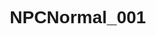 # NPCNormal_001
<html lang="zh-CN">
<head>
    <meta charset="UTF-8">
    <meta name="viewport" content="width=device-width, initial-scale=1.0">
    <title>修仙炼丹交互系统 - 勤勉型炼丹师</title>
    <link rel="stylesheet" href="https://cdnjs.cloudflare.com/ajax/libs/font-awesome/6.4.0/css/all.min.css">
    <style>
        * {
            margin: 0;
            padding: 0;
            box-sizing: border-box;
            font-family: 'Microsoft YaHei', 'SimHei', sans-serif;
        }
        
        body {
            background: linear-gradient(135deg, #1a1f25 0%, #0c0e13 100%);
            color: #e0d6c2;
            min-height: 100vh;
            overflow-x: hidden;
            position: relative;
        }
        
        body::before {
            content: "";
            position: absolute;
            top: 0;
            left: 0;
            width: 100%;
            height: 100%;
            background: url('data:image/svg+xml;utf8,<svg xmlns="http://www.w3.org/2000/svg" width="100" height="100" viewBox="0 0 100 100"><rect width="100" height="100" fill="none" stroke="%233a3f45" stroke-width="0.5"/></svg>');
            opacity: 0.1;
            z-index: -1;
        }
        
        .container {
            max-width: 1200px;
            margin: 0 auto;
            padding: 20px;
        }
        
        header {
            text-align: center;
            padding: 30px 0;
            border-bottom: 1px solid #3a3f45;
            margin-bottom: 30px;
            position: relative;
        }
        
        header h1 {
            font-size: 3rem;
            background: linear-gradient(to right, #d4af37, #ffd700, #d4af37);
            -webkit-background-clip: text;
            -webkit-text-fill-color: transparent;
            text-shadow: 0 0 10px rgba(212, 175, 55, 0.3);
            margin-bottom: 10px;
            letter-spacing: 3px;
        }
        
        header p {
            font-size: 1.2rem;
            color: #a9a194;
            max-width: 800px;
            margin: 0 auto;
            line-height: 1.6;
        }
        
        .alchemist-types {
            display: grid;
            grid-template-columns: repeat(auto-fit, minmax(280px, 1fr));
            gap: 25px;
            margin-bottom: 40px;
        }
        
        .alchemist-card {
            background: linear-gradient(145deg, #232830, #1a1f25);
            border-radius: 15px;
            overflow: hidden;
            box-shadow: 0 10px 30px rgba(0, 0, 0, 0.5);
            transition: transform 0.3s ease, box-shadow 0.3s ease;
            border: 1px solid #3a3f45;
            position: relative;
            cursor: pointer;
            opacity: 0.6;
        }
        
        .alchemist-card.active {
            opacity: 1;
            transform: translateY(-5px);
            box-shadow: 0 15px 35px rgba(212, 175, 55, 0.3);
            border-color: #d4af37;
        }
        
        .card-header {
            padding: 20px;
            background: linear-gradient(90deg, #2c313a, #232830);
            text-align: center;
            border-bottom: 1px solid #3a3f45;
        }
        
        .card-header h3 {
            font-size: 1.5rem;
            color: #ffd700;
            margin-bottom: 5px;
        }
        
        .card-header .type-icon {
            font-size: 2.5rem;
            margin-bottom: 15px;
            color: #d4af37;
        }
        
        .card-body {
            padding: 20px;
        }
        
        .traits {
            display: flex;
            flex-wrap: wrap;
            gap: 10px;
            margin-bottom: 15px;
        }
        
        .trait {
            background: rgba(212, 175, 55, 0.15);
            padding: 5px 12px;
            border-radius: 20px;
            font-size: 0.9rem;
            color: #d4af37;
            border: 1px solid rgba(212, 175, 55, 0.3);
        }
        
        .card-body p {
            color: #b8b0a0;
            line-height: 1.6;
            margin-bottom: 20px;
        }
        
        .interaction-panel {
            background: linear-gradient(145deg, #1e2329, #171b21);
            border-radius: 15px;
            padding: 30px;
            box-shadow: 0 10px 30px rgba(0, 0, 0, 0.6);
            border: 1px solid #3a3f45;
            margin-bottom: 30px;
            min-height: 400px;
            position: relative;
            overflow: hidden;
        }
        
        .panel-header {
            display: flex;
            justify-content: space-between;
            align-items: center;
            margin-bottom: 25px;
            padding-bottom: 15px;
            border-bottom: 1px solid #3a3f45;
        }
        
        .panel-header h2 {
            font-size: 1.8rem;
            color: #ffd700;
        }
        
        .interaction-type {
            display: flex;
            gap: 15px;
            margin-bottom: 25px;
        }
        
        .type-btn {
            flex: 1;
            padding: 15px;
            background: linear-gradient(145deg, #2c313a, #232830);
            border: 1px solid #3a3f45;
            border-radius: 10px;
            color: #b8b0a0;
            font-size: 1.1rem;
            cursor: pointer;
            transition: all 0.3s ease;
            text-align: center;
        }
        
        .type-btn:hover, .type-btn.active {
            background: linear-gradient(145deg, #3a2e1a, #2d2415);
            border-color: #d4af37;
            color: #ffd700;
            box-shadow: 0 0 15px rgba(212, 175, 55, 0.3);
        }
        
        .dialogue-box {
            background: rgba(26, 31, 37, 0.8);
            border: 1px solid #3a3f45;
            border-radius: 12px;
            padding: 25px;
            margin-bottom: 25px;
            min-height: 150px;
            position: relative;
        }
        
        .npc-dialogue {
            font-size: 1.2rem;
            line-height: 1.7;
            color: #e0d6c2;
            margin-bottom: 20px;
        }
        
        .dialogue-character {
            position: absolute;
            bottom: -20px;
            right: 20px;
            font-size: 0.9rem;
            color: #d4af37;
            background: #1a1f25;
            padding: 5px 15px;
            border-radius: 15px;
            border: 1px solid #3a3f45;
        }
        
        .options-container {
            display: grid;
            grid-template-columns: repeat(auto-fit, minmax(300px, 1fr));
            gap: 15px;
            margin-bottom: 25px;
        }
        
        .option-btn {
            background: linear-gradient(145deg, #2c313a, #232830);
            border: 1px solid #3a3f45;
            border-radius: 10px;
            padding: 18px;
            color: #b8b0a0;
            font-size: 1.1rem;
            cursor: pointer;
            transition: all 0.3s ease;
            text-align: center;
            display: flex;
            align-items: center;
            justify-content: center;
            gap: 10px;
        }
        
        .option-btn:hover {
            background: linear-gradient(145deg, #3a2e1a, #2d2415);
            border-color: #d4af37;
            color: #ffd700;
            transform: translateY(-3px);
            box-shadow: 0 5px 15px rgba(0, 0, 0, 0.3);
        }
        
        .result-panel {
            background: rgba(40, 30, 15, 0.3);
            border: 1px solid #d4af37;
            border-radius: 12px;
            padding: 25px;
            margin-top: 25px;
            display: none;
        }
        
        .result-title {
            color: #ffd700;
            font-size: 1.5rem;
            margin-bottom: 15px;
            text-align: center;
        }
        
        .result-content {
            font-size: 1.1rem;
            line-height: 1.7;
            margin-bottom: 20px;
        }
        
        .rewards {
            display: flex;
            justify-content: center;
            gap: 20px;
            flex-wrap: wrap;
        }
        
        .reward-item {
            background: rgba(212, 175, 55, 0.15);
            border: 1px solid rgba(212, 175, 55, 0.3);
            border-radius: 10px;
            padding: 15px;
            text-align: center;
            min-width: 120px;
        }
        
        .reward-value {
            font-size: 1.3rem;
            color: #ffd700;
            font-weight: bold;
            margin-top: 5px;
        }
        
        .action-buttons {
            display: flex;
            justify-content: center;
            gap: 15px;
            margin-top: 25px;
            flex-wrap: wrap;
        }
        
        .action-btn {
            padding: 12px 30px;
            border-radius: 30px;
            font-size: 1.1rem;
            cursor: pointer;
            transition: all 0.3s ease;
            border: none;
            font-weight: bold;
        }
        
        .primary-btn {
            background: linear-gradient(145deg, #d4af37, #b8972e);
            color: #1a1f25;
        }
        
        .secondary-btn {
            background: transparent;
            border: 1px solid #d4af37;
            color: #d4af37;
        }
        
        .tertiary-btn {
            background: linear-gradient(145deg, #8c2a2a, #6d1f1f);
            color: #ffd700;
        }
        
        .action-btn:hover {
            transform: translateY(-3px);
            box-shadow: 0 5px 15px rgba(212, 175, 55, 0.4);
        }
        
        .minigame-container {
            background: rgba(26, 31, 37, 0.8);
            border: 1px solid #3a3f45;
            border-radius: 12px;
            padding: 25px;
            margin: 25px 0;
            text-align: center;
            display: none;
        }
        
        .minigame-title {
            color: #ffd700;
            margin-bottom: 20px;
        }
        
        .minigame-controls {
            display: flex;
            justify-content: center;
            gap: 15px;
            flex-wrap: wrap;
        }
        
        .control-btn {
            width: 80px;
            height: 80px;
            border-radius: 50%;
            background: linear-gradient(145deg, #2c313a, #232830);
            border: 2px solid #3a3f45;
            color: #b8b0a0;
            font-size: 1.5rem;
            cursor: pointer;
            display: flex;
            align-items: center;
            justify-content: center;
            transition: all 0.2s ease;
        }
        
        .control-btn:hover {
            border-color: #d4af37;
            color: #ffd700;
            transform: scale(1.1);
        }
        
        .timer {
            font-size: 1.3rem;
            color: #ffd700;
            margin: 15px 0;
            font-family: monospace;
        }
        
        .flame-effect {
            width: 100%;
            height: 100px;
            background: linear-gradient(to top, rgba(26, 31, 37, 0.8), transparent), 
                        url('data:image/svg+xml;utf8,<svg xmlns="http://www.w3.org/2000/svg" viewBox="0 0 100 100"><path d="M20,80 Q40,20 50,50 T80,80" fill="none" stroke="%23d4af37" stroke-width="2"/></svg>');
            background-size: 100% 100%;
            margin: 20px 0;
            opacity: 0.7;
        }
        
        .teaching-game {
            display: flex;
            flex-direction: column;
            align-items: center;
            gap: 20px;
        }
        
        .cauldron {
            width: 200px;
            height: 200px;
            background: linear-gradient(145deg, #3a2e1a, #2d2415);
            border-radius: 50% 50% 30% 30%;
            position: relative;
            border: 3px solid #d4af37;
            overflow: hidden;
        }
        
        .flame-indicator {
            position: absolute;
            bottom: 0;
            left: 0;
            width: 100%;
            height: 50%;
            background: linear-gradient(to top, #ff6b6b, #ffd700);
            border-radius: 50% 50% 0 0;
            transition: height 0.5s ease;
        }
        
        .instruction {
            font-size: 1.2rem;
            color: #ffd700;
            margin: 15px 0;
            text-align: center;
            min-height: 60px;
        }
        
        .status-bar {
            width: 100%;
            height: 15px;
            background: #2c313a;
            border-radius: 10px;
            overflow: hidden;
            border: 1px solid #3a3f45;
            margin-top: 10px;
        }
        
        .stability-fill {
            height: 100%;
            background: linear-gradient(90deg, #ff6b6b, #ffd700, #4caf50);
            width: 70%;
            transition: width 0.5s ease;
        }
        
        .stability-labels {
            display: flex;
            justify-content: space-between;
            width: 100%;
            color: #b8b0a0;
            font-size: 0.9rem;
            margin-top: 5px;
        }
        
        .teaching-controls {
            display: flex;
            gap: 15px;
        }
        
        .teaching-btn {
            padding: 12px 20px;
            border-radius: 8px;
            background: linear-gradient(145deg, #2c313a, #232830);
            border: 1px solid #3a3f45;
            color: #b8b0a0;
            cursor: pointer;
            transition: all 0.3s ease;
        }
        
        .teaching-btn:hover {
            background: linear-gradient(145deg, #3a2e1a, #2d2415);
            border-color: #d4af37;
            color: #ffd700;
        }
        
        .analysis-panel {
            background: rgba(26, 31, 37, 0.8);
            border: 1px solid #3a3f45;
            border-radius: 12px;
            padding: 20px;
            margin-top: 20px;
            display: none;
        }
        
        .analysis-title {
            color: #ffd700;
            text-align: center;
            margin-bottom: 15px;
        }
        
        .analysis-content {
            font-size: 1rem;
            line-height: 1.6;
        }
        
        .analysis-point {
            margin-bottom: 10px;
            padding-left: 20px;
            position: relative;
        }
        
        .analysis-point::before {
            content: "•";
            position: absolute;
            left: 5px;
            color: #d4af37;
        }
        
        .steal-options {
            display: flex;
            flex-direction: column;
            gap: 15px;
            margin-top: 20px;
        }
        
        .steal-option {
            padding: 15px;
            background: rgba(40, 30, 15, 0.5);
            border-radius: 10px;
            border: 1px solid #3a3f45;
            cursor: pointer;
            transition: all 0.3s ease;
            display: flex;
            align-items: center;
            gap: 10px;
        }
        
        .steal-option:hover {
            background: rgba(60, 45, 20, 0.7);
            border-color: #d4af37;
            transform: translateY(-3px);
        }
        
        .steal-option i {
            font-size: 1.5rem;
            color: #d4af37;
        }
        
        /* 弹窗样式 */
        .modal {
            display: none;
            position: fixed;
            z-index: 1000;
            left: 0;
            top: 0;
            width: 100%;
            height: 100%;
            overflow: auto;
            background-color: rgba(0,0,0,0.8);
        }
        
        .modal-content {
            background: linear-gradient(145deg, #232830, #1a1f25);
            margin: 5% auto;
            padding: 30px;
            border: 1px solid #3a3f45;
            border-radius: 15px;
            width: 80%;
            max-width: 800px;
            color: #e0d6c2;
            position: relative;
            box-shadow: 0 10px 30px rgba(0,0,0,0.5);
        }
        
        .close {
            color: #d4af37;
            position: absolute;
            top: 15px;
            right: 25px;
            font-size: 35px;
            font-weight: bold;
            cursor: pointer;
        }
        
        .close:hover {
            color: #ffd700;
        }
        
        .modal-title {
            text-align: center;
            margin-bottom: 20px;
            color: #ffd700;
            font-size: 1.8rem;
        }
        
        .process-section {
            margin-bottom: 25px;
            padding: 15px;
            background: rgba(30, 35, 40, 0.5);
            border-radius: 10px;
            border: 1px solid #3a3f45;
        }
        
        .process-section h3 {
            color: #d4af37;
            margin-bottom: 15px;
            padding-bottom: 10px;
            border-bottom: 1px solid #3a3f45;
        }
        
        .process-point {
            margin-bottom: 12px;
            padding-left: 20px;
            position: relative;
        }
        
        .process-point::before {
            content: "•";
            position: absolute;
            left: 5px;
            color: #d4af37;
        }
        
        .process-subpoint {
            margin-left: 20px;
            margin-top: 8px;
            color: #b8b0a0;
        }
        
        .feature-icon {
            display: inline-block;
            width: 30px;
            height: 30px;
            background: rgba(212, 175, 55, 0.2);
            border-radius: 50%;
            text-align: center;
            line-height: 30px;
            margin-right: 10px;
            color: #d4af37;
        }
        
        .success-effect {
            position: absolute;
            top: 0;
            left: 0;
            width: 100%;
            height: 100%;
            background: radial-gradient(circle, rgba(212, 175, 55, 0.3) 0%, transparent 70%);
            animation: glow 1.5s ease-in-out;
            z-index: 10;
            pointer-events: none;
        }
        
        @keyframes glow {
            0% { opacity: 0; transform: scale(0.5); }
            50% { opacity: 1; transform: scale(1.2); }
            100% { opacity: 0; transform: scale(1.5); }
        }
        
        .failure-effect {
            position: absolute;
            top: 0;
            left: 0;
            width: 100%;
            height: 100%;
            background: radial-gradient(circle, rgba(255, 0, 0, 0.3) 0%, transparent 70%);
            animation: shake 0.5s ease-in-out;
            z-index: 10;
            pointer-events: none;
        }
        
        @keyframes shake {
            0%, 100% { transform: translateX(0); }
            10%, 30%, 50%, 70%, 90% { transform: translateX(-10px); }
            20%, 40%, 60%, 80% { transform: translateX(10px); }
        }
        
        @media (max-width: 768px) {
            .alchemist-types {
                grid-template-columns: 1fr;
            }
            
            .options-container {
                grid-template-columns: 1fr;
            }
            
            header h1 {
                font-size: 2.2rem;
            }
            
            .interaction-type {
                flex-direction: column;
            }
            
            .action-buttons {
                flex-direction: column;
            }
            
            .modal-content {
                width: 95%;
                padding: 15px;
            }
            
            .control-btn {
                width: 60px;
                height: 60px;
                font-size: 1.2rem;
            }
        }
    </style>
</head>
<body>
    <div class="container">
        <header>
            <h1><i class="fas fa-fire-alt"></i> 修仙炼丹交互系统</h1>
            <p>与勤勉型炼丹师王铁柱深入互动，在炼丹之道上留下你的传奇</p>
        </header>
        
        <div class="alchemist-types">
            <div class="alchemist-card active" data-type="diligent">
                <div class="card-header">
                    <div class="type-icon"><i class="fas fa-hammer"></i></div>
                    <h3>勤勉型炼丹师</h3>
                    <p>废寝忘食追求丹道极致</p>
                </div>
                <div class="card-body">
                    <div class="traits">
                        <span class="trait">追求完美</span>
                        <span class="trait">勤奋刻苦</span>
                        <span class="trait">虚心求教</span>
                    </div>
                    <p>炉火旁日夜钻研的炼丹痴人，常因过于专注导致丹炉失控。他们的丹炉普通但维护用心，磨损的痕迹诉说着无数次的尝试。</p>
                </div>
            </div>
            
            <div class="alchemist-card" data-type="merchant">
                <div class="card-header">
                    <div class="type-icon"><i class="fas fa-coins"></i></div>
                    <h3>商人型炼丹师</h3>
                    <p>利益至上精于算计</p>
                </div>
                <div class="card-body">
                    <div class="traits">
                        <span class="trait">精打细算</span>
                        <span class="trait">花言巧语</span>
                        <span class="trait">利益至上</span>
                    </div>
                    <p>花哨丹炉上贴着促销符文的生意人，炼丹只是谋利手段。他们深谙人心，总能用各种方式让顾客掏出灵石。</p>
                </div>
            </div>
            
            <div class="alchemist-card" data-type="expert">
                <div class="card-header">
                    <div class="type-icon"><i class="fas fa-user-graduate"></i></div>
                    <h3>专家型炼丹师</h3>
                    <p>丹道大师技艺超群</p>
                </div>
                <div class="card-body">
                    <div class="traits">
                        <span class="trait">技艺精湛</span>
                        <span class="trait">知识渊博</span>
                        <span class="trait">严格自律</span>
                    </div>
                    <p>丹炉配备教学投影功能的大师，对丹道有近乎偏执的追求。他们容不得半点差错，但欣赏真正有天赋的后辈。</p>
                </div>
            </div>
            
            <div class="alchemist-card" data-type="novice">
                <div class="card-header">
                    <div class="type-icon"><i class="fas fa-seedling"></i></div>
                    <h3>初学者炼丹师</h3>
                    <p>初涉丹道小心翼翼</p>
                </div>
                <div class="card-body">
                    <div class="traits">
                        <span class="trait">谨慎小心</span>
                        <span class="trait">缺乏自信</span>
                        <span class="trait">求知若渴</span>
                    </div>
                    <p>在角落偷偷练习的炼丹新手，常因紧张导致炸炉。他们需要耐心指导，一旦获得信任会成为你最忠实的追随者。</p>
                </div>
            </div>
        </div>
        
        <div class="interaction-panel">
            <div class="panel-header">
                <h2>勤勉型炼丹师 · 炸炉危机</h2>
                <div class="dialogue-character">王铁柱 · 勤勉型炼丹师</div>
            </div>
            
            <div class="interaction-type">
                <div class="type-btn active">被动流程：炸炉危机</div>
                <div class="type-btn">主动流程：丹道授业</div>
            </div>
            
            <div class="dialogue-box">
                <div class="npc-dialogue">
                    <i class="fas fa-quote-left" style="color: #d4af37; margin-right: 10px;"></i>
                    唉！又失败了！这已经是本月第七炉废丹了...火候明明已经严格控制，药材比例也分毫不差，为何总是差那么一点？
                    <br><br>
                    <i class="fas fa-fire" style="color: #ff6b6b;"></i> 不好！炉火失控了！火焰窜起八丈高！丹炉开始剧烈震动！谁来帮帮我！
                </div>
            </div>
            
            <div class="options-container">
                <div class="option-btn" data-action="rescue">
                    <i class="fas fa-hands-helping"></i> 出手相助，施展控火术
                </div>
                <div class="option-btn" data-action="observe">
                    <i class="fas fa-eye"></i> 冷眼旁观，静观其变
                </div>
                <div class="option-btn" data-action="sabotage">
                    <i class="fas fa-skull"></i> 暗中捣乱，加速炸炉
                </div>
            </div>
            
            <!-- 被动流程小游戏：控火术挑战 -->
            <div class="minigame-container" id="rescue-minigame">
                <h3 class="minigame-title">控火术挑战</h3>
                <p>在10秒内按正确顺序输入方位，稳定丹炉火势</p>
                <div class="timer">剩余时间: <span id="time">10</span>秒</div>
                <div class="minigame-controls">
                    <div class="control-btn" data-direction="up">↑</div>
                    <div class="control-btn" data-direction="down">↓</div>
                    <div class="control-btn" data-direction="left">←</div>
                    <div class="control-btn" data-direction="right">→</div>
                </div>
                <div class="flame-effect"></div>
                <p>正确序列: ↑ → ↓ ← ↑</p>
            </div>
            
            <!-- 主动流程小游戏：丹道授业 -->
            <div class="minigame-container" id="teaching-minigame">
                <h3 class="minigame-title">丹道授业</h3>
                <p>指导王铁柱控制丹炉火候，在30秒内保持稳定</p>
                <div class="timer">剩余时间: <span id="teaching-time">30</span>秒</div>
                
                <div class="teaching-game">
                    <div class="cauldron">
                        <div class="flame-indicator" id="flame-level"></div>
                    </div>
                    
                    <div class="instruction" id="instruction">
                        丹火过旺，请降低火势！
                    </div>
                    
                    <div class="status-bar">
                        <div class="stability-fill" id="stability-bar"></div>
                    </div>
                    <div class="stability-labels">
                        <span>危险</span>
                        <span>稳定</span>
                        <span>完美</span>
                    </div>
                    
                    <div class="teaching-controls">
                        <button class="teaching-btn" id="increase-btn">
                            <i class="fas fa-arrow-up"></i> 增强火力
                        </button>
                        <button class="teaching-btn" id="decrease-btn">
                            <i class="fas fa-arrow-down"></i> 减弱火力
                        </button>
                        <button class="teaching-btn" id="stabilize-btn">
                            <i class="fas fa-balance-scale"></i> 稳定丹炉
                        </button>
                    </div>
                </div>
            </div>
            
            <!-- 分析报告面板 -->
            <div class="analysis-panel" id="analysis-panel">
                <h3 class="analysis-title">《讲学评析》</h3>
                <div class="analysis-content" id="analysis-content">
                    <!-- 分析内容由JS动态生成 -->
                </div>
            </div>
            
            <!-- 结果面板 -->
            <div class="result-panel" id="result-panel">
                <h3 class="result-title">炼丹结果</h3>
                <div class="result-content" id="result-content">
                    <!-- 结果内容由JS动态生成 -->
                </div>
                
                <div class="rewards" id="rewards-container">
                    <!-- 奖励内容由JS动态生成 -->
                </div>
                
                <div class="action-buttons" id="action-buttons">
                    <!-- 操作按钮由JS动态生成 -->
                </div>
                
                <!-- 偷窃选项面板 -->
                <div class="steal-options" id="steal-options" style="display: none;">
                    <h3 style="color: #ffd700; text-align: center; margin-bottom: 15px;">选择偷窃方式</h3>
                    <div class="steal-option" data-option="1">
                        <i class="fas fa-weight-hanging"></i>
                        <div>
                            <h4>直接搬走</h4>
                            <p>尝试直接搬走火纹玄铁</p>
                        </div>
                    </div>
                    <div class="steal-option" data-option="2">
                        <i class="fas fa-running"></i>
                        <div>
                            <h4>快速顺走</h4>
                            <p>趁人不备快速顺走玄铁</p>
                        </div>
                    </div>
                    <div class="steal-option" data-option="3">
                        <i class="fas fa-exchange-alt"></i>
                        <div>
                            <h4>声东击西</h4>
                            <p>制造混乱后趁机偷走玄铁</p>
                        </div>
                    </div>
                </div>
            </div>
        </div>
    </div>
    
    <!-- 弹窗结构 -->
    <div id="alchemist-modal" class="modal">
        <div class="modal-content">
            <span class="close">&times;</span>
            <h2 id="modal-title" class="modal-title">炼丹师流程详情</h2>
            <div id="modal-content"></div>
        </div>
    </div>

    <script>
        // 炼丹师卡片选择
        const alchemistCards = document.querySelectorAll('.alchemist-card');
        alchemistCards.forEach(card => {
            card.addEventListener('click', () => {
                document.querySelector('.alchemist-card.active').classList.remove('active');
                card.classList.add('active');
                
                // 更新面板标题
                const type = card.dataset.type;
                const title = card.querySelector('h3').textContent;
                document.querySelector('.panel-header h2').textContent = `${title} · 炸炉危机`;
                document.querySelector('.dialogue-character').textContent = 
                    type === 'diligent' ? '王铁柱 · 勤勉型炼丹师' :
                    type === 'merchant' ? '钱掌柜 · 商人型炼丹师' :
                    type === 'expert' ? '李大师 · 专家型炼丹师' : 
                    '张小凡 · 初学者炼丹师';
                    
                // 如果是非勤勉型炼丹师，显示弹窗
                if (type !== 'diligent') {
                    showAlchemistModal(type);
                }
            });
        });
        
        // 交互类型切换
        const typeBtns = document.querySelectorAll('.type-btn');
        typeBtns.forEach(btn => {
            btn.addEventListener('click', () => {
                document.querySelector('.type-btn.active').classList.remove('active');
                btn.classList.add('active');
                
                // 隐藏所有小游戏和结果面板
                document.getElementById('rescue-minigame').style.display = 'none';
                document.getElementById('teaching-minigame').style.display = 'none';
                document.getElementById('result-panel').style.display = 'none';
                document.getElementById('analysis-panel').style.display = 'none';
                document.getElementById('steal-options').style.display = 'none';
                
                // 更新内容
                if(btn.textContent.includes('被动流程')) {
                    document.querySelector('.panel-header h2').textContent = '勤勉型炼丹师 · 炸炉危机';
                    
                    document.querySelector('.npc-dialogue').innerHTML = `
                        <i class="fas fa-quote-left" style="color: #d4af37; margin-right: 10px;"></i>
                        唉！又失败了！这已经是本月第七炉废丹了...火候明明已经严格控制，药材比例也分毫不差，为何总是差那么一点？
                        <br><br>
                        <i class="fas fa-fire" style="color: #ff6b6b;"></i> 不好！炉火失控了！火焰窜起八丈高！丹炉开始剧烈震动！谁来帮帮我！
                    `;
                    
                    document.querySelector('.options-container').innerHTML = `
                        <div class="option-btn" data-action="rescue">
                            <i class="fas fa-hands-helping"></i> 出手相助，施展控火术
                        </div>
                        <div class="option-btn" data-action="observe">
                            <i class="fas fa-eye"></i> 冷眼旁观，静观其变
                        </div>
                        <div class="option-btn" data-action="sabotage">
                            <i class="fas fa-skull"></i> 暗中捣乱，加速炸炉
                        </div>
                    `;
                } else {
                    document.querySelector('.panel-header h2').textContent = '勤勉型炼丹师 · 丹道授业';
                    
                    document.querySelector('.npc-dialogue').innerHTML = `
                        <i class="fas fa-quote-left" style="color: #d4af37; margin-right: 10px;"></i>
                        道友炼丹技艺高超，令人佩服！这炉丹药火候掌控精妙，药材融合完美无瑕，定是上品无疑！
                        <br><br>
                        不知能否指点在下一二？我已在筑基后期徘徊三年，始终无法突破金丹瓶颈...
                    `;
                    
                    document.querySelector('.options-container').innerHTML = `
                        <div class="option-btn" data-action="teach">
                            <i class="fas fa-chalkboard-teacher"></i> 欣然应允，传授丹道
                        </div>
                        <div class="option-btn" data-action="refuse">
                            <i class="fas fa-times-circle"></i> 婉言谢绝，专注炼丹
                        </div>
                        <div class="option-btn" data-action="mock">
                            <i class="fas fa-grin-squint-tears"></i> 假意答应，实则戏弄
                        </div>
                    `;
                }
                
                // 重新绑定事件
                bindOptionEvents();
            });
        });
        
        // 选项按钮事件绑定
        function bindOptionEvents() {
            const optionBtns = document.querySelectorAll('.option-btn');
            optionBtns.forEach(btn => {
                btn.addEventListener('click', () => {
                    const action = btn.dataset.action;
                    const resultPanel = document.getElementById('result-panel');
                    
                    // 隐藏其他元素
                    document.getElementById('analysis-panel').style.display = 'none';
                    document.getElementById('steal-options').style.display = 'none';
                    
                    // 根据不同类型显示不同结果
                    if(action === 'rescue') {
                        // 重置小游戏
                        playerSequence = [];
                        timeLeft = 10;
                        document.getElementById('time').textContent = timeLeft;
                        document.getElementById('rescue-minigame').style.display = 'block';
                        startGameTimer();
                    } 
                    else if(action === 'teach') {
                        // 重置教学小游戏
                        resetTeachingGame();
                        document.getElementById('teaching-minigame').style.display = 'block';
                        startTeachingGame();
                    }
                    else {
                        let resultText = '';
                        let rewards = '';
                        let actions = '';
                        
                        // 被动流程选项
                        if(action === 'observe') {
                            resultText = '你选择袖手旁观，只见丹炉剧烈震动后轰然炸裂！王铁柱被炸得灰头土脸，但幸运地躲过了致命伤害。他收拾残局时发现了一块罕见的火纹玄铁，眼神复杂地看了你一眼。';
                            rewards = ` 
                                <div class="reward-item"> 
                                    <div>火纹玄铁</div> 
                                    <div class="reward-value">x1</div> 
                                </div> 
                                <div class="reward-item"> 
                                    <div>好感度</div> 
                                    <div class="reward-value">-10</div> 
                                </div> 
                                <div class="reward-item"> 
                                    <div>道德评价</div> 
                                    <div class="reward-value">-15</div> 
                                </div> 
                            `;
                            actions = `
                                <button class="action-btn primary-btn" onclick="closeResult()">离开现场</button>
                                <button class="action-btn secondary-btn" onclick="showStealOptions()">趁机偷取玄铁</button>
                            `;
                        } 
                        else if(action === 'sabotage') {
                            resultText = '你暗中催动灵力扰乱炉火，丹炉瞬间爆炸！王铁柱身受重伤，本命法宝受损。爆炸的冲击波将你震飞，你失去了意识...醒来时发现储物袋中多了几块炸飞的丹药碎片。';
                            rewards = ` 
                                <div class="reward-item"> 
                                    <div>丹药碎片</div> 
                                    <div class="reward-value">x3</div> 
                                </div> 
                                <div class="reward-item"> 
                                    <div>伤势</div> 
                                    <div class="reward-value">-15% HP</div> 
                                </div> 
                                <div class="reward-item"> 
                                    <div>门派声望</div> 
                                    <div class="reward-value">-30</div> 
                                </div> 
                                <div class="reward-item"> 
                                    <div>心魔印记</div> 
                                    <div class="reward-value">+1</div> 
                                </div> 
                            `;
                            actions = `
                                <button class="action-btn primary-btn" onclick="closeResult()">悄悄离开</button>
                                <button class="action-btn secondary-btn" onclick="helpVictim()">救助伤者</button>
                            `;
                        } 
                        // 主动流程选项
                        else if(action === 'refuse') {
                            resultText = '你婉言谢绝了王铁柱的请求，专注于自己的丹炉。王铁柱神情失落，但仍恭敬地站在一旁观摩。三日后，你发现他仍在原处尝试炼丹，眼中充满执着。';
                            rewards = `
                                <div class="reward-item">
                                    <div>专注力</div>
                                    <div class="reward-value">+10%</div>
                                </div>
                                <div class="reward-item">
                                    <div>炼丹效率</div>
                                    <div class="reward-value">+5%</div>
                                </div>
                                <div class="reward-item">
                                    <div>好感度</div>
                                    <div class="reward-value">-5</div>
                                </div>
                            `;
                            actions = `
                                <button class="action-btn primary-btn" onclick="closeResult()">继续炼丹</button>
                                <button class="action-btn secondary-btn" onclick="changeMind()">改变主意</button>
                            `;
                        } 
                        else if(action === 'mock') {
                            resultText = '你假意答应指导，却故意给出错误指示。王铁柱的丹炉冒出黑烟，药材全部报废。当他意识到被戏弄后，愤怒地举起丹炉残片："我视你为前辈，你竟如此戏弄于我！"';
                            rewards = `
                                <div class="reward-item">
                                    <div>门派声望</div>
                                    <div class="reward-value">-40</div>
                                </div>
                                <div class="reward-item">
                                    <div>心魔</div>
                                    <div class="reward-value">+1</div>
                                </div>
                                <div class="reward-item">
                                    <div>炼丹堂权限</div>
                                    <div class="reward-value">-1级</div>
                                </div>
                            `;
                            actions = `
                                <button class="action-btn primary-btn" onclick="apologize()">道歉赔偿</button>
                                <button class="action-btn secondary-btn" onclick="fight()">武力镇压</button>
                            `;
                        }
                        
                        showResultPanel(resultText, rewards, actions);
                    }
                });
            });
        }
        
        // 显示结果面板
        function showResultPanel(content, rewards, actions) {
            const resultPanel = document.getElementById('result-panel');
            const resultContent = document.getElementById('result-content');
            const rewardsContainer = document.getElementById('rewards-container');
            const actionButtons = document.getElementById('action-buttons');
            
            resultContent.innerHTML = content;
            rewardsContainer.innerHTML = rewards || '';
            actionButtons.innerHTML = actions || '<button class="action-btn primary-btn" onclick="closeResult()">继续</button>';
            document.getElementById('steal-options').style.display = 'none';
            
            resultPanel.style.display = 'block';
        }
        
        // 显示偷窃选项
        function showStealOptions() {
            document.getElementById('result-content').innerHTML = '你决定趁机偷取火纹玄铁，但需要选择偷窃方式：';
            document.getElementById('rewards-container').innerHTML = '';
            document.getElementById('action-buttons').innerHTML = '';
            document.getElementById('steal-options').style.display = 'flex';
            
            // 绑定偷窃选项事件
            const stealOptions = document.querySelectorAll('.steal-option');
            stealOptions.forEach(option => {
                option.addEventListener('click', () => {
                    const optionNum = option.dataset.option;
                    stealOption(parseInt(optionNum));
                });
            });
        }
        
        // 偷窃选项处理
        function stealOption(option) {
            let resultText = '';
            let rewards = '';
            let actions = '';
            
            switch(option) {
                case 1: // 直接搬走
                    if(Math.random() > 0.7) {
                        resultText = '你试图直接搬走火纹玄铁，但这块玄铁比想象中沉重得多！"哐当"一声巨响，玄铁落地惊动了所有人。王铁柱转身看到这一幕，眼中充满失望："道友竟行此苟且之事？"';
                        rewards = `
                            <div class="reward-item">
                                <div>门派声望</div>
                                <div class="reward-value">-50</div>
                            </div>
                            <div class="reward-item">
                                <div>好感度</div>
                                <div class="reward-value">-30</div>
                            </div>
                        `;
                        actions = '<button class="action-btn primary-btn" onclick="closeResult()">尴尬离开</button>';
                    } else {
                        resultText = '你咬紧牙关，用尽全身灵力搬起了沉重的火纹玄铁，趁着混乱溜出了炼丹房。这块玄铁足够打造三件上品法器！';
                        rewards = `
                            <div class="reward-item">
                                <div>火纹玄铁</div>
                                <div class="reward-value">x1</div>
                            </div>
                            <div class="reward-item">
                                <div>灵力消耗</div>
                                <div class="reward-value">-20%</div>
                            </div>
                        `;
                        actions = '<button class="action-btn primary-btn" onclick="closeResult()">迅速离开</button>';
                    }
                    break;
                    
                case 2: // 快速顺走
                    if(Math.random() > 0.4) {
                        resultText = '你施展轻身术，如鬼魅般闪过，瞬间将火纹玄铁收入储物袋。王铁柱毫无察觉，仍在清理残局。';
                        rewards = `
                            <div class="reward-item">
                                <div>火纹玄铁</div>
                                <div class="reward-value">x1</div>
                            </div>
                            <div class="reward-item">
                                <div>敏捷</div>
                                <div class="reward-value">+5</div>
                            </div>
                        `;
                        actions = '<button class="action-btn primary-btn" onclick="closeResult()">满意离开</button>';
                    } else {
                        resultText = '就在你即将得手时，一位路过的长老突然出现："小贼安敢！"一道金光将你定在原地。王铁柱见状痛心疾首："我视你为同道，你却..."';
                        rewards = `
                            <div class="reward-item">
                                <div>禁制</div>
                                <div class="reward-value">x1</div>
                            </div>
                            <div class="reward-item">
                                <div>门派惩罚</div>
                                <div class="reward-value">-100</div>
                            </div>
                        `;
                        actions = '<button class="action-btn primary-btn" onclick="plead()">跪地求饶</button>';
                    }
                    break;
                    
                case 3: // 声东击西
                    if(Math.random() > 0.5) {
                        resultText = '你弹出一道灵力击中远处丹炉，引发小规模爆炸。趁众人分神之际，你轻松取走火纹玄铁，神不知鬼不觉。';
                        rewards = `
                            <div class="reward-item">
                                <div>火纹玄铁</div>
                                <div class="reward-value">x1</div>
                            </div>
                            <div class="reward-item">
                                <div>谋略</div>
                                <div class="reward-value">+10</div>
                            </div>
                        `;
                        actions = '<button class="action-btn primary-btn" onclick="closeResult()">从容离开</button>';
                    } else {
                        resultText = '你制造混乱的计策被识破，执法弟子将你当场擒获。王铁柱摇头叹息："为了一块玄铁，值得吗？"';
                        rewards = `
                            <div class="reward-item">
                                <div>门派惩罚</div>
                                <div class="reward-value">-80</div>
                            </div>
                            <div class="reward-item">
                                <div>禁闭</div>
                                <div class="reward-value">3日</div>
                            </div>
                        `;
                        actions = `
                            <button class="action-btn primary-btn" onclick="offerRecipe()">献出丹方赎罪</button>
                            <button class="action-btn tertiary-btn" onclick="resistArrest()">武力反抗</button>
                        `;
                    }
                    break;
            }
            
            document.getElementById('steal-options').style.display = 'none';
            showResultPanel(resultText, rewards, actions);
        }
        
        // 被动流程小游戏逻辑
        const controlBtns = document.querySelectorAll('.control-btn');
        let sequence = ['up', 'right', 'down', 'left', 'up'];
        let playerSequence = [];
        let timeLeft = 10;
        let timer;
        
        controlBtns.forEach(btn => {
            btn.addEventListener('click', () => {
                const direction = btn.dataset.direction;
                playerSequence.push(direction);
                btn.style.borderColor = '#4caf50';
                btn.style.color = '#4caf50';
                
                setTimeout(() => {
                    btn.style.borderColor = '#3a3f45';
                    btn.style.color = '#b8b0a0';
                }, 300);
                
                // 检查序列
                if(playerSequence.length === sequence.length) {
                    clearInterval(timer);
                    const correct = playerSequence.every((move, index) => move === sequence[index]);
                    
                    let resultText = '';
                    let rewards = '';
                    let actions = '';
                    
                    if(correct) {
                        resultText = '你以精湛的控火术稳定了狂暴的炉火，丹炉逐渐平静下来。王铁柱激动地握住你的手："道友救命之恩，铁柱永世不忘！"炉盖开启时，九颗金光闪闪的丹药缓缓升起。';
                        rewards = ` 
                            <div class="reward-item"> 
                                <div>上品聚气丹</div> 
                                <div class="reward-value">x6</div> 
                            </div> 
                            <div class="reward-item"> 
                                <div>好感度</div> 
                                <div class="reward-value">+40</div> 
                            </div> 
                            <div class="reward-item"> 
                                <div>门派声望</div> 
                                <div class="reward-value">+20</div> 
                            </div> 
                        `;
                        actions = ` 
                            <button class="action-btn primary-btn" onclick="acceptReward()">接受谢礼</button> 
                            <button class="action-btn secondary-btn" onclick="askRecipe()">询问丹方</button> 
                        `;
                        
                        // 添加成功特效
                        const effect = document.createElement('div');
                        effect.className = 'success-effect';
                        document.getElementById('rescue-minigame').appendChild(effect);
                        setTimeout(() => effect.remove(), 1500);
                    } else {
                        resultText = '你手忙脚乱的操作反而加剧了炉火暴动！只听一声巨响，丹炉炸裂开来，滚烫的丹液四处飞溅！';
                        rewards = `
                            <div class="reward-item">
                                <div>伤势</div>
                                <div class="reward-value">-20% HP</div>
                            </div>
                            <div class="reward-item">
                                <div>门派声望</div>
                                <div class="reward-value">-25</div>
                            </div>
                            <div class="reward-item">
                                <div>灵石赔偿</div>
                                <div class="reward-value">-500</div>
                            </div>
                        `;
                        actions = `
                            <button class="action-btn primary-btn" onclick="compensate()">赔偿损失</button>
                            <button class="action-btn secondary-btn" onclick="escape()">趁机逃跑</button>
                        `;
                        
                        // 添加失败特效
                        const effect = document.createElement('div');
                        effect.className = 'failure-effect';
                        document.getElementById('rescue-minigame').appendChild(effect);
                        setTimeout(() => effect.remove(), 500);
                    }
                    
                    showResultPanel(resultText, rewards, actions);
                    document.getElementById('rescue-minigame').style.display = 'none';
                }
            });
        });
        
        // 开始小游戏计时
        function startGameTimer() {
            timeLeft = 10;
            document.getElementById('time').textContent = timeLeft;
            clearInterval(timer);
            
            timer = setInterval(() => {
                timeLeft--;
                document.getElementById('time').textContent = timeLeft;
                
                if(timeLeft <= 0) {
                    clearInterval(timer);
                    const resultText = '你犹豫太久，错失了控制炉火的最佳时机！狂暴的火焰吞噬了整个丹炉，伴随着震耳欲聋的爆炸声，炼丹室瞬间化为火海！';
                    const rewards = `
                        <div class="reward-item">
                            <div>伤势</div>
                            <div class="reward-value">-10% HP</div>
                        </div>
                        <div class="reward-item">
                            <div>门派惩罚</div>
                            <div class="reward-value">-50</div>
                        </div>
                        <div class="reward-item">
                            <div>心魔</div>
                            <div class="reward-value">+1</div>
                        </div>
                    `;
                    const actions = `
                        <button class="action-btn primary-btn" onclick="helpVictim()">照料伤者</button>
                        <button class="action-btn secondary-btn" onclick="escape()">逃离现场</button>
                    `;
                    
                    showResultPanel(resultText, rewards, actions);
                    document.getElementById('rescue-minigame').style.display = 'none';
                }
            }, 1000);
        }
        
        // 主动流程小游戏逻辑
        let teachingTimer;
        let teachingTimeLeft = 30;
        let flameLevel = 60;
        let stability = 70;
        let mistakes = 0;
        let instructionInterval;
        let lastInstruction = '';
        
        // 重置教学小游戏
        function resetTeachingGame() {
            flameLevel = 60;
            stability = 70;
            mistakes = 0;
            teachingTimeLeft = 30;
            document.getElementById('teaching-time').textContent = teachingTimeLeft;
            updateFlameIndicator();
            updateStabilityBar();
            clearInterval(instructionInterval);
            
            // 开始随机生成指令
            instructionInterval = setInterval(generateInstruction, 4000);
            generateInstruction();
        }
        
        // 更新火焰指示器
        function updateFlameIndicator() {
            const flameElement = document.getElementById('flame-level');
            flameElement.style.height = `${flameLevel}%`;
            
            // 根据火焰级别改变颜色
            if(flameLevel > 80) {
                flameElement.style.background = 'linear-gradient(to top, #ff0000, #ff6b6b)';
            } else if(flameLevel > 60) {
                flameElement.style.background = 'linear-gradient(to top, #ff6b6b, #ffd700)';
            } else if(flameLevel > 40) {
                flameElement.style.background = 'linear-gradient(to top, #ffd700, #4caf50)';
            } else {
                flameElement.style.background = 'linear-gradient(to top, #4caf50, #2196f3)';
            }
        }
        
        // 更新稳定性条
        function updateStabilityBar() {
            const stabilityBar = document.getElementById('stability-bar');
            stabilityBar.style.width = `${stability}%`;
        }
        
        // 生成随机指令
        function generateInstruction() {
            const instructions = [
                "丹火过旺，请降低火势！",
                "火力不足，请增强火势！",
                "丹炉震动，请稳定丹炉！",
                "药香外泄，请加强密封！",
                "灵气紊乱，请调整法诀！"
            ];
            
            let newInstruction;
            do {
                newInstruction = instructions[Math.floor(Math.random() * instructions.length)];
            } while (newInstruction === lastInstruction);
            
            lastInstruction = newInstruction;
            document.getElementById('instruction').textContent = newInstruction;
        }
        
        // 结束教学小游戏
        function endTeachingGame() {
            let resultText = '';
            let rewards = '';
            let actions = '';
            let showAnalysis = false;
            
            if(stability >= 80 && mistakes <= 2) {
                resultText = '在你的悉心指导下，王铁柱成功炼制出一炉上品聚气丹！他激动得热泪盈眶："今日方知丹道真谛！"为表感谢，他不仅与你分享丹药，还赠送了一张珍藏的古丹方。';
                rewards = ` 
                    <div class="reward-item"> 
                        <div>上品聚气丹</div> 
                        <div class="reward-value">x8</div> 
                    </div> 
                    <div class="reward-item"> 
                        <div>古丹方</div> 
                        <div class="reward-value">x1</div> 
                    </div> 
                    <div class="reward-item"> 
                        <div>好感度</div> 
                        <div class="reward-value">+50</div> 
                    </div> 
                    <div class="reward-item"> 
                        <div>师道威望</div> 
                        <div class="reward-value">+30</div> 
                    </div> 
                `;
                actions = ` 
                    <button class="action-btn primary-btn" onclick="acceptReward()">接受谢礼</button> 
                    <button class="action-btn secondary-btn" onclick="offerJob()">邀请合作</button> 
                `;
            } else if(stability >= 60 && mistakes <= 4) {
                resultText = '经过你的指导，王铁柱勉强完成了炼丹，但成丹率不高。他有些沮丧但仍感激："多谢道友指点，看来我还需勤加练习。"他送你几颗成丹作为谢礼。';
                rewards = `
                    <div class="reward-item">
                        <div>中品聚气丹</div>
                        <div class="reward-value">x4</div>
                    </div>
                    <div class="reward-item">
                        <div>好感度</div>
                        <div class="reward-value">+20</div>
                    </div>
                `;
                actions = `
                    <button class="action-btn primary-btn" onclick="acceptReward()">接受丹药</button>
                    <button class="action-btn secondary-btn" onclick="offerAdvice()">给予建议</button>
                `;
                showAnalysis = true;
            } else {
                resultText = '教学过程中多次失误，丹炉最终冒出黑烟，药材全部报废。王铁柱跪地泣血："我终究是废物..."他深受打击，三日内不愿见人。';
                rewards = `
                    <div class="reward-item">
                        <div>愧疚药渣</div>
                        <div class="reward-value">x1</div>
                    </div>
                    <div class="reward-item">
                        <div>好感度</div>
                        <div class="reward-value">-15</div>
                    </div>
                `;
                actions = `
                    <button class="action-btn primary-btn" onclick="comfort()">安慰劝解</button>
                    <button class="action-btn secondary-btn" onclick="closeResult()">默默离开</button>
                `;
                showAnalysis = true;
            }
            
            showResultPanel(resultText, rewards, actions);
            document.getElementById('teaching-minigame').style.display = 'none';
            
            if(showAnalysis) {
                generateAnalysisReport();
                document.getElementById('analysis-panel').style.display = 'block';
            }
        }
        
        // 生成分析报告
        function generateAnalysisReport() {
            const analysisContent = document.getElementById('analysis-content');
            let content = '';
            
            if(stability >= 60) {
                content = `
                    <div class="analysis-point">控火能力：良好</div>
                    <div class="analysis-point">指导耐心：中等</div>
                    <div class="analysis-point">王铁柱领悟：基础丹道</div>
                    <div class="analysis-point">建议：多练习控火技巧，提高稳定性</div>
                `;
            } else {
                content = `
                    <div class="analysis-point">控火能力：较差</div>
                    <div class="analysis-point">指导耐心：不足</div>
                    <div class="analysis-point">王铁柱领悟：无</div>
                    <div class="analysis-point">建议：先提升自身丹道修为再教学</div>
                `;
            }
            
            analysisContent.innerHTML = content;
        }
        
        // 关闭结果面板
        function closeResult() {
            document.getElementById('result-panel').style.display = 'none';
        }
        
        // 示例操作函数
        function acceptReward() {
            showResultPanel('你接受了谢礼，王铁柱深深一揖："道友大恩，永世不忘！他日若有需要，尽管吩咐！"', '', '<button class="action-btn primary-btn" onclick="closeResult()">继续</button>');
        }
        
        function askRecipe() {
            showResultPanel('王铁柱面露难色："这...此乃家传秘方..."犹豫片刻后他咬牙道："但道友救命之恩，无以为报！"他取出一张泛黄的丹方塞入你手中。', '<div class="reward-item"><div>古丹方</div><div class="reward-value">x1</div></div>', '<button class="action-btn primary-btn" onclick="closeResult()">感谢离开</button>');
        }
        
        function helpVictim() {
            showResultPanel('你救助了受伤的王铁柱，他虚弱地说："多谢...道友..."三日后他登门道谢，并带来一份珍贵谢礼。', '<div class="reward-item"><div>千年灵芝</div><div class="reward-value">x1</div></div><div class="reward-item"><div>好感度</div><div class="reward-value">+30</div></div>', '<button class="action-btn primary-btn" onclick="closeResult()">接受谢礼</button>');
        }
        
        function offerRecipe() {
            showResultPanel('你献出一张珍贵丹方："此方价值远超玄铁，请长老宽恕！"长老查看后点头："念你知错能改，此次小惩大诫。"', '<div class="reward-item"><div>门派惩罚</div><div class="reward-value">-50</div></div><div class="reward-item"><div>丹方</div><div class="reward-value">-1</div></div>', '<button class="action-btn primary-btn" onclick="closeResult()">谢恩离开</button>');
        }

        function changeMind() {
            showResultPanel('你来到王铁柱的丹房，发现他正对着一炉废丹发呆。"道友？"他惊讶转身，眼中重燃希望。你挽起衣袖："今日便与你同炼此丹！"',
            '<div class="reward-item"><div>好感度</div><div class="reward-value">+20</div></div>',
            '<button class="action-btn primary-btn" onclick="startTeachingAfterChangeMind()">开始指导</button>');
        }

        function startTeachingAfterChangeMind() {
            closeResult();
            resetTeachingGame();
            document.getElementById('teaching-minigame').style.display = 'block';
            startTeachingGame();
        }

        function apologize() {
            showResultPanel('你取出三块上品灵石："方才是在下鬼迷心窍，这些灵石权当赔偿。"王铁柱神色稍缓："道友既知错...罢了，望你好自为之。"',
            '<div class="reward-item"><div>灵石</div><div class="reward-value">-300</div></div>'+
            '<div class="reward-item"><div>好感度</div><div class="reward-value">-15</div></div>',
            '<button class="action-btn primary-btn" onclick="closeResult()">尴尬离开</button>');
        }

        function fight() {
            showResultPanel('你祭出法宝："区区杂役也敢放肆！"王铁柱怒极反笑："好！好！今日便领教高招！"战斗引来了执法长老...',
            '<div class="reward-item"><div>门派惩罚</div><div class="reward-value">-100</div></div>'+
            '<div class="reward-item"><div>伤势</div><div class="reward-value">-25% HP</div></div>',
            '<button class="action-btn primary-btn" onclick="pleadGuilty()">认罪受罚</button>'+
            '<button class="action-btn tertiary-btn" onclick="escapeSect()">叛逃宗门</button>');
        }
        
        function pleadGuilty() {
            showResultPanel('你低头认罪："弟子知错，甘愿受罚。"执法长老点头："念你知错，面壁思过一月，罚俸半年。"王铁柱看着你被带走，神情复杂。',
            '<div class="reward-item"><div>禁闭</div><div class="reward-value">30天</div></div>'+
            '<div class="reward-item"><div>灵石</div><div class="reward-value">-500</div></div>',
            '<button class="action-btn primary-btn" onclick="closeResult()">接受惩罚</button>');
        }
        
        function escapeSect() {
            showResultPanel('你施展遁术逃离宗门，身后传来执法长老的怒喝："叛徒休走！"从此你成为宗门通缉要犯，开始了逃亡生涯。',
            '<div class="reward-item"><div>通缉令</div><div class="reward-value">x1</div></div>'+
            '<div class="reward-item"><div>灵石</div><div class="reward-value">-1000</div></div>',
            '<button class="action-btn primary-btn" onclick="closeResult()">继续逃亡</button>');
        }
        
        function resistArrest() {
            showResultPanel('你祭出法宝反抗执法弟子："休想擒我！"双方战作一团，引来更多长老。最终你寡不敌众被擒，修为被废去大半。',
            '<div class="reward-item"><div>修为</div><div class="reward-value">-70%</div></div>'+
            '<div class="reward-item"><div>禁闭</div><div class="reward-value">100年</div></div>',
            '<button class="action-btn primary-btn" onclick="closeResult()">接受命运</button>');
        }
        
        function comfort() {
            showResultPanel('你轻拍王铁柱的肩膀："丹道之路漫长，失败乃成功之母。"他擦干眼泪："多谢道友开导，我会继续努力的！"',
            '<div class="reward-item"><div>好感度</div><div class="reward-value">+10</div></div>',
            '<button class="action-btn primary-btn" onclick="closeResult()">离开</button>');
        }
        
        function offerJob() {
            showResultPanel('你邀请王铁柱："不如加入我的炼丹团队，共同研习丹道？"他惊喜万分："真的吗？多谢道友提携！"',
            '<div class="reward-item"><div>助手</div><div class="reward-value">x1</div></div>'+
            '<div class="reward-item"><div>炼丹效率</div><div class="reward-value">+20%</div></div>',
            '<button class="action-btn primary-btn" onclick="closeResult()">欢迎加入</button>');
        }
        
        function offerAdvice() {
            showResultPanel('你指出王铁柱炼丹中的关键问题："火候转换要如行云流水，不可生硬。"他恍然大悟："原来如此！多谢指点！"',
            '<div class="reward-item"><div>丹道感悟</div><div class="reward-value">+10</div></div>'+
            '<div class="reward-item"><div>好感度</div><div class="reward-value">+15</div></div>',
            '<button class="action-btn primary-btn" onclick="closeResult()">离开</button>');
        }
        
        // 显示炼丹师流程弹窗
        function showAlchemistModal(type) {
            const modal = document.getElementById('alchemist-modal');
            const modalTitle = document.getElementById('modal-title');
            const modalContent = document.getElementById('modal-content');
            
            modal.style.display = 'block';
            
            let title = '';
            let content = '';
            
            switch(type) {
                case 'merchant':
                    title = '商人型炼丹师交互流程';
                    content = `
                        <div class="process-section">
                            <h3><i class="fas fa-coins feature-icon"></i>被动流程：市井揽客</h3>
                            <div class="process-point">金光绳索拦路、法螺吆喝、试吃丹雾</div>
                            <div class="process-point">参与交互：正价购买（50灵石）/八折赌药袋（40灵石选五色袋）</div>
                            <div class="process-point">结果：金袋暴赚、赤袋血亏，可怒砸药摊或威胁举报</div>
                        </div>
                        <div class="process-section">
                            <h3><i class="fas fa-balance-scale feature-icon"></i>主动流程：砍价炼丹</h3>
                            <div class="process-point">玩家携带稀有药材，商人提议炼药</div>
                            <div class="process-point">尝试交互：砍价小游戏（初始300灵石，可用人情/威胁/利诱牌降价）</div>
                            <div class="process-point">等待进展：炼丹时商人偷减料，需手速检测</div>
                            <div class="process-point">结果：成功监视则成丹品质+30%，漏检则得劣质丹</div>
                            <div class="process-point">感受归因：连续赌中触发分成，砍价过低触发打手</div>
                            <div class="process-point">操作自由点：赌袋可贿赂炉灵、砍价可假装离去、发现减料可敲诈</div>
                        </div>
                    `;
                    break;
                    
                case 'expert':
                    title = '专家型炼丹师交互流程';
                    content = `
                        <div class="process-section">
                            <h3><i class="fas fa-fire feature-icon"></i>被动流程：丹狂暴走</h3>
                            <div class="process-point">炉火青转炽白，专家嘶吼，炉壁裂纹</div>
                            <div class="process-point">参与交互：QTE描补裂纹，失败则开启灵力疏导迷宫</div>
                            <div class="process-point">结果：成功炼出焚脉丹（火系伤害+50%减寿），失败道基受损</div>
                        </div>
                        <div class="process-section">
                            <h3><i class="fas fa-user-secret feature-icon"></i>主动流程：偷师问道</h3>
                            <div class="process-point">专家开坛讲道，玩家观摩开启偷师模式</div>
                            <div class="process-point">尝试交互：双轨系统（偷学条+警戒值），需屏息隐蔽气息</div>
                            <div class="process-point">等待进展：九转阶段，每转扫视全场，炉火化形金乌巡场</div>
                            <div class="process-point">结果：完美偷师领悟控术，被发现则根据好感度拜师或战斗</div>
                            <div class="process-point">感受归因：完美偷师解锁禁术，试药获抗毒体</div>
                            <div class="process-point">策略操作：故意暴露触发拜师、论道虚构典籍、试药前服中和剂</div>
                        </div>
                    `;
                    break;
                    
                case 'novice':
                    title = '初学者炼丹师交互流程';
                    content = `
                        <div class="process-section">
                            <h3><i class="fas fa-moon feature-icon"></i>被动流程：夜半惊炉</h3>
                            <div class="process-point">子时炼丹堂角落藤炉微颤，玩家踩断枯枝</div>
                            <div class="process-point">参与交互：吓唬（拍肩）/指点（寒玉髓寅时放）/悄悄离开（消音符）</div>
                            <div class="process-point">结果：吓唬导致炸炉，指点成功成丹，离开留毒雾陷阱</div>
                        </div>
                        <div class="process-section">
                            <h3><i class="fas fa-dove feature-icon"></i>主动流程：笨鸟归巢</h3>
                            <div class="process-point">玩家炼丹成功率>80%，初学者偷瞄</div>
                            <div class="process-point">尝试交互：冷眼驱赶/招手教学，教学需解答蠢问题</div>
                            <div class="process-point">等待进展：耐心值系统（初始100，答错扣20）</div>
                            <div class="process-point">结果：耐心>60则炼成萤辉丸，<30则打翻丹炉哭跑</div>
                            <div class="process-point">深度养成：丹道启蒙日记、情绪连锁反应、坚持教学触发逆袭</div>
                            <div class="process-point">温情细节：炸炉残渣成哭脸、答对问题冒烟花、瑕疵丹有手写标签</div>
                        </div>
                    `;
                    break;
            }
            
            modalTitle.textContent = title;
            modalContent.innerHTML = content;
        }
        
        // 关闭弹窗
        document.querySelector('.close').addEventListener('click', function() {
            document.getElementById('alchemist-modal').style.display = 'none';
        });
        
        // 点击弹窗外部关闭
        window.addEventListener('click', function(event) {
            const modal = document.getElementById('alchemist-modal');
            if (event.target === modal) {
                modal.style.display = 'none';
            }
        });
        
        // 初始绑定
        bindOptionEvents();
        
        // 初始化教学按钮事件
        document.getElementById('increase-btn').addEventListener('click', () => {
            flameLevel = Math.min(100, flameLevel + 10);
            updateFlameIndicator();
        });
        
        document.getElementById('decrease-btn').addEventListener('click', () => {
            flameLevel = Math.max(10, flameLevel - 10);
            updateFlameIndicator();
        });
        
        document.getElementById('stabilize-btn').addEventListener('click', () => {
            // 稳定操作有概率成功
            if(Math.random() > 0.3) {
                stability = Math.min(100, stability + 5);
                updateStabilityBar();
            } else {
                stability = Math.max(0, stability - 10);
                updateStabilityBar();
                mistakes++;
            }
        });
        
        // 开始教学小游戏
        function startTeachingGame() {
            resetTeachingGame();
            clearInterval(teachingTimer);
            
            teachingTimer = setInterval(() => {
                teachingTimeLeft--;
                document.getElementById('teaching-time').textContent = teachingTimeLeft;
                
                // 自然稳定性变化
                stability += (Math.random() * 6 - 3);
                stability = Math.max(0, Math.min(100, stability));
                updateStabilityBar();
                
                // 自然火焰变化
                flameLevel += (Math.random() * 4 - 2);
                flameLevel = Math.max(10, Math.min(100, flameLevel));
                updateFlameIndicator();
                
                if(teachingTimeLeft <= 0) {
                    clearInterval(teachingTimer);
                    clearInterval(instructionInterval);
                    endTeachingGame();
                }
            }, 1000);
        }
    </script>
</body>
</html>
